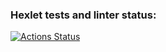 ### Hexlet tests and linter status:
[![Actions Status](https://github.com/keepitquiet1/java-project-78/workflows/hexlet-check/badge.svg)](https://github.com/keepitquiet1/java-project-78/actions)